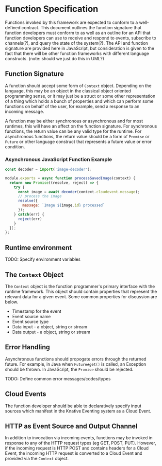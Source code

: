 # Function Specification

Functions invoked by this framework are expected to conform to a well-defined
contract. This document outlines the function signature that function developers
must conform to as well as an outline for an API that function developers can
use to receive and respond to events, subscribe to channels(?), and query the
state of the system(?). The API and function signature are provided here in
JavaScript, but consideration is given to the fact that there will be other
function frameworks with different language constructs. (note: should we just
do this in UML?)


## Function Signature

A function should accept some form of `Context` object. Depending on the language,
this may be an object in the classical object oriented programming sense, or it may
just be a struct or some other representation of a thing which holds a bunch of
properties and which can perform some functions on behalf of the user, for example,
send a response to an incoming message.

A function may be either synchronous or asynchronous and for most runtimes,
this will have an affect on the function signature. For synchronous functions,
the return value can be any valid type for the runtime. For asynchronous
functions, the return value should be a form of `Promise` or `Future` or other
language construct that represents a future value or error condition.

### Asynchronous JavaScript Function Example

```js
const decoder = import('image-decoder');

module.exports = async function processSavedImage(context) {
  return new Promise((resolve, reject) => {
    try {
      const image = await decoder(context.cloudevent.message);
      // process the image
      resolve({
        message: `Image ${image.id} processed`
      });
    } catch(err) {
      reject(err)
    }
  });
};
```

## Runtime environment

TODO: Specify environment variables

## The `Context` Object

The `Context` object is the function programmer's primary interface with the runtime
framework. This object should contain properties that represent the relevant data
for a given event. Some common properties for discussion are below.

  * Timestamp for the event
  * Event source name
  * Event source type
  * Data input - a object, string or stream
  * Data output - a object, string or stream

## Error Handling

Asynchronous functions should propogate errors through the returned future. For
example, in Java when `Future#get()` is called, an Exception should be thrown.
In JavaScript, the `Promise` should be rejected.

TODO: Define common error messages/codes/types

## Cloud Events

The function developer should be able to declaratively specify input sources
which manifest in the Knative Eventing system as a Cloud Event.

## HTTP as Event Source and Output Channel

In addition to invocation via incoming events, functions may
 be invoked
in response to any of the HTTP request types (eg GET, POST, PUT). However,
if the incoming request is HTTP POST and contains headers for a Cloud
Event, the incoming HTTP request is converted to a Cloud Event and provided
via the `Context` object.
